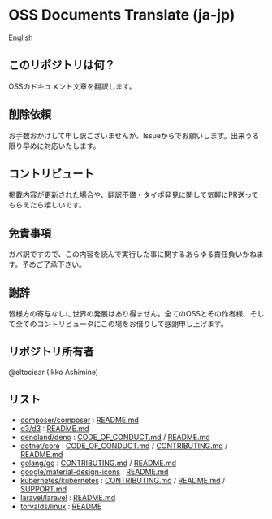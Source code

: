 # OSS Documents Translate (ja-jp)
[English](../README.md)

## このリポジトリは何？
OSSのドキュメント文章を翻訳します。

## 削除依頼
お手数おかけして申し訳ございませんが、Issueからでお願いします。出来うる限り早めに対応いたします。

## コントリビュート
掲載内容が更新された場合や、翻訳不備・タイポ発見に関して気軽にPR送ってもらえたら嬉しいです。

## 免責事項
ガバ訳ですので、この内容を読んで実行した事に関するあらゆる責任負いかねます。予めご了承下さい。

## 謝辞
皆様方の寄与なしに世界の発展はあり得ません。全てのOSSとその作者様、そして全てのコントリビュータにこの場をお借りして感謝申し上げます。

## リポジトリ所有者
@eltociear (Ikko Ashimine)

## リスト
- [composer/composer](https://github.com/composer/composer) : [README.md](../contents/composer/composer/README.md)
- [d3/d3](https://github.com/d3/d3) : [README.md](../contents/d3/d3/README.md)
- [denoland/deno](https://github.com/denoland/deno) : [CODE_OF_CONDUCT.md](../contents/denoland/deno/CODE_OF_CONDUCT.md) / [README.md](../contents/denoland/deno/README.md)
- [dotnet/core](https://github.com/dotnet/core) : [CODE_OF_CONDUCT.md](../contents/dotnet/core/CODE_OF_CONDUCT.md) / [CONTRIBUTING.md](../contents/dotnet/core/CONTRIBUTING.md) / [README.md](../contents/dotnet/core/README.md)
- [golang/go](https://github.com/golang/go) : [CONTRIBUTING.md](../contents/golang/go/CONTRIBUTING.md) / [README.md](../contents/golang/go/README.md)
- [google/material-design-icons](https://github.com/google/material-design-icons) : [README.md](../contents/google/material-design-icons/README.md)
- [kubernetes/kubernetes](https://github.com/kubernetes/kubernetes) : [CONTRIBUTING.md](../contents/kubernetes/kubernetes/CONTRIBUTING.md) / [README.md](../contents/kubernetes/kubernetes/README.md) / [SUPPORT.md](../contents/kubernetes/kubernetes/SUPPORT.md)
- [laravel/laravel](https://github.com/laravel/laravel) : [README.md](../contents/laravel/laravel/README.md)
- [torvalds/linux](https://github.com/torvalds/linux) : [README](../contents/torvalds/linux/README)
